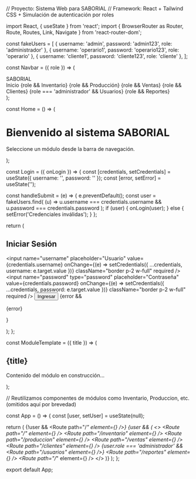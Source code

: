 // Proyecto: Sistema Web para SABORIAL
// Framework: React + Tailwind CSS + Simulación de autenticación por roles

import React, { useState } from 'react';
import { BrowserRouter as Router, Route, Routes, Link, Navigate } from 'react-router-dom';

const fakeUsers = [
  { username: 'admin', password: 'admin123', role: 'administrador' },
  { username: 'operario1', password: 'operario123', role: 'operario' },
  { username: 'cliente1', password: 'cliente123', role: 'cliente' },
];

const Navbar = ({ role }) => (
  <nav className="bg-gray-800 p-4 text-white flex justify-between">
    <div className="font-bold">SABORIAL</div>
    <div className="space-x-4">
      <Link to="/">Inicio</Link>
      {role && <Link to="/inventario">Inventario</Link>}
      {role && <Link to="/produccion">Producción</Link>}
      {role && <Link to="/ventas">Ventas</Link>}
      {role && <Link to="/clientes">Clientes</Link>}
      {role === 'administrador' && <Link to="/usuarios">Usuarios</Link>}
      {role && <Link to="/reportes">Reportes</Link>}
    </div>
  </nav>
);

const Home = () => (
  <div className="p-8 text-center">
    <h1 className="text-3xl font-bold mb-4">Bienvenido al sistema SABORIAL</h1>
    <p>Seleccione un módulo desde la barra de navegación.</p>
  </div>
);

const Login = ({ onLogin }) => {
  const [credentials, setCredentials] = useState({ username: '', password: '' });
  const [error, setError] = useState('');

  const handleSubmit = (e) => {
    e.preventDefault();
    const user = fakeUsers.find(
      (u) => u.username === credentials.username && u.password === credentials.password
    );
    if (user) {
      onLogin(user);
    } else {
      setError('Credenciales inválidas');
    }
  };

  return (
    <div className="p-6 max-w-md mx-auto">
      <h2 className="text-2xl font-bold mb-4">Iniciar Sesión</h2>
      <form onSubmit={handleSubmit} className="space-y-4">
        <input
          name="username"
          placeholder="Usuario"
          value={credentials.username}
          onChange={(e) => setCredentials({ ...credentials, username: e.target.value })}
          className="border p-2 w-full"
          required
        />
        <input
          name="password"
          type="password"
          placeholder="Contraseña"
          value={credentials.password}
          onChange={(e) => setCredentials({ ...credentials, password: e.target.value })}
          className="border p-2 w-full"
          required
        />
        <button type="submit" className="bg-blue-600 text-white px-4 py-2 rounded">
          Ingresar
        </button>
        {error && <p className="text-red-600 mt-2">{error}</p>}
      </form>
    </div>
  );
};

const ModuleTemplate = ({ title }) => (
  <div className="p-6">
    <h2 className="text-2xl font-bold mb-4">{title}</h2>
    <p>Contenido del módulo en construcción...</p>
  </div>
);

// Reutilizamos componentes de módulos como Inventario, Produccion, etc. (omitidos aquí por brevedad)

const App = () => {
  const [user, setUser] = useState(null);

  return (
    <Router>
      <Navbar role={user?.role} />
      <Routes>
        {!user && <Route path="/*" element={<Login onLogin={setUser} />} />}
        {user && (
          <>
            <Route path="/" element={<Home />} />
            <Route path="/inventario" element={<Inventario />} />
            <Route path="/produccion" element={<Produccion />} />
            <Route path="/ventas" element={<Ventas />} />
            <Route path="/clientes" element={<Clientes />} />
            {user.role === 'administrador' && <Route path="/usuarios" element={<Usuarios />} />}
            <Route path="/reportes" element={<Reportes />} />
            <Route path="/*" element={<Navigate to="/" />} />
          </>
        )}
      </Routes>
    </Router>
  );
};

export default App;

